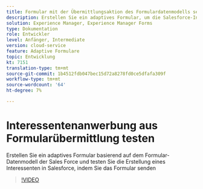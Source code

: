```yaml
---
title: Formular mit der Übermittlungsaktion des Formulardatenmodells senden
description: Erstellen Sie ein adaptives Formular, um die Salesforce-Integration zu testen, indem Sie ein Interessentenobjekt beim Senden des Formulars erstellen
solution: Experience Manager, Experience Manager Forms
type: Dokumentation
role: Entwickler
level: Anfänger, Intermediate
version: cloud-service
feature: Adaptive Formulare
topic: Entwicklung
kt: 7151
translation-type: tm+mt
source-git-commit: 1b4512fdb047bec15d72a8278fd0ce5dfafa309f
workflow-type: tm+mt
source-wordcount: '64'
ht-degree: 7%

---
```



# Interessentenanwerbung aus Formularübermittlung testen

Erstellen Sie ein adaptives Formular basierend auf dem Formular-Datenmodell der Sales Force und testen Sie die Erstellung eines Interessenten in Salesforce, indem Sie das Formular senden

>[!VIDEO](https://video.tv.adobe.com/v/331758?quality=12&learn=on)
